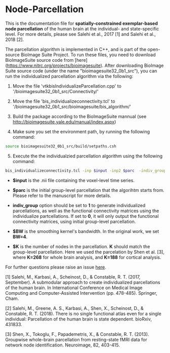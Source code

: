 # Node-Parcellation
This is the documentation file for **spatially-constrained exemplar-based node parcellation** of the human brain at the individual- and state-specific level. For more details, please see Salehi et al., 2017 [1] and Salehi et al., 2018 [2].

The parcellation algorithm is implemented in C++, and is part of the open-source BioImage Suite Project. To run these files, you need to download BioImageSuite source code from [here] (https://www.nitrc.org/projects/bioimagesuite). After downloading BioImage Suite source code (under the name "bioimagesuite32_0b1_src"), you can run the individualized parcellation algorithm via the following:

1. Move the file 'vtkbisIndividualizeParcellation.cpp' to '/bioimagesuite32_0b1_src/Connectivity/'

2. Move the file 'bis_individualizeconnectivity.tcl' to '/bioimagesuite32_0b1_src/bioimagesuite/bis_algorithm/'

3. Build the package according to the BioImageSuite mannual (see http://bioimagesuite.yale.edu/manual/index.aspx)

4. Make sure you set the environment path, by running the following command:
```bash
source bioimagesuite32_0b1_src/build/setpaths.csh
```
5. Execute the the individualzied parcellation algorithm using the following command:
``` bash
bis_individualizeconnectivity.tcl -inp $input -inp2 $parc  -indiv_group 1 -blursigma $BW -num_exemplar $K
```

- **$input** is the .nii file containing the voxel-level time series.

- **$parc** is the initial group-level parcellation that the algorihtm starts from. Please refer to the manuscript for more details.

- **indiv_group** option should be set to **1** to generate individualized parcellations, as well as the functional connectivity matrices using the individualize partcellations. If set to **0**, it will only output the functional connectivity matrices, using initial group-level parcellation.

- **$BW** is the smoothing kernel's bandwidth. In the original work, we set **BW=4**.

- **$K** is the number of nodes in the parcellation. **K** should match the group-level parcellation. Here we used the parcelation by Shen et al. [3], where **K=268** for whole brain analysis, and **K=188** for cortical analysis.

For further questions please raise an issue [here](https://github.com/YaleMRRC/Node-Parcellation/issues).


[1] Salehi, M., Karbasi, A., Scheinost, D., & Constable, R. T. (2017, September). A submodular approach to create individualized parcellations of the human brain. In International Conference on Medical Image Computing and Computer-Assisted Intervention (pp. 478-485). Springer, Cham.

[2] Salehi, M., Greene, A. S., Karbasi, A., Shen, X., Scheinost, D., & Constable, R. T. (2018). There is no single functional atlas even for a single individual: Parcellation of the human brain is state dependent. bioRxiv, 431833.

[3] Shen, X., Tokoglu, F., Papademetris, X., & Constable, R. T. (2013). Groupwise whole-brain parcellation from resting-state fMRI data for network node identification. Neuroimage, 82, 403-415.

